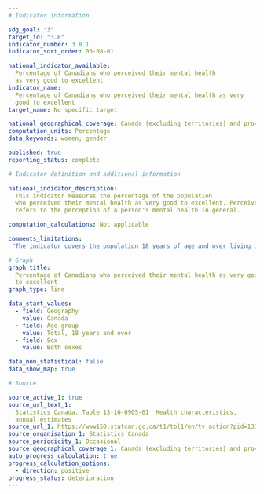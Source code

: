 ```yaml
---
# Indicator information

sdg_goal: "3"
target_id: "3.8"
indicator_number: 3.8.1
indicator_sort_order: 03-08-01

national_indicator_available:
  Percentage of Canadians who perceived their mental health
  as very good to excellent
indicator_name:
  Percentage of Canadians who perceived their mental health as very
  good to excellent
target_name: No specific target

national_geographical_coverage: Canada (excluding territories) and provinces
computation_units: Percentage
data_keywords: women, gender

published: true
reporting_status: complete

# Indicator definition and additional information

national_indicator_description:
  This indicator measures the percentage of the population
  who perceived their mental health as very good to excellent. Perceived mental health
  refers to the perception of a person's mental health in general.

computation_calculations: Not applicable

comments_limitations:
 "The indicator covers the population 18 years of age and over living in the ten provinces and the three territories. Excluded from the survey's coverage are: persons living on reserves and other Aboriginal settlements in the provinces; full-time members of the Canadian Forces; the institutionalized population, and persons living in the Quebec health regions of Région du Nunavik and Région des Terres-Cries-de-la-Baie-James. Altogether, these exclusions represent less than 3% of the Canadian population aged 18 and over."

# Graph
graph_title:
  Percentage of Canadians who perceived their mental health as very good
  to excellent
graph_type: line

data_start_values:
  - field: Geography
    value: Canada
  - field: Age group
    value: Total, 18 years and over
  - field: Sex
    value: Both sexes

data_non_statistical: false
data_show_map: true

# Source

source_active_1: true
source_url_text_1:
  Statistics Canada. Table 13-10-0905-01  Health characteristics,
  annual estimates
source_url_1: https://www150.statcan.gc.ca/t1/tbl1/en/tv.action?pid=1310090501
source_organisation_1: Statistics Canada
source_periodicity_1: Occasional
source_geographical_coverage_1: Canada (excluding territories) and provinces
auto_progress_calculation: true
progress_calculation_options:
  - direction: positive
progress_status: deterioration
---
```


